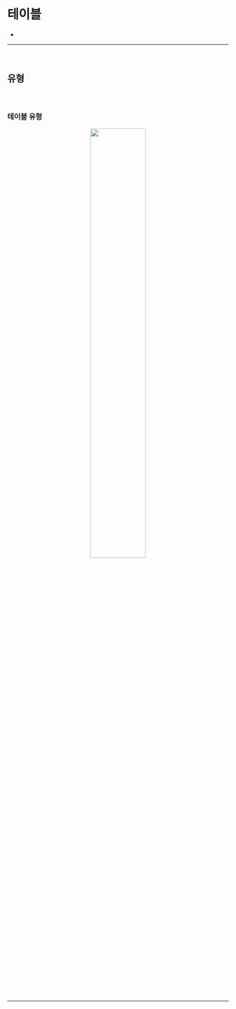 # 테이블
> 
* 

<hr>
<br>

## 유형
#### 

<br>

### 테이블 유형

<div align="center">
  <img width="50%" src="https://github.com/user-attachments/assets/1e75ef34-f762-4c9e-8259-c09e7120c135" />
</div>

<br>
<hr>
<br>


